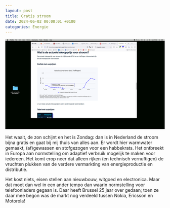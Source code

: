 ```yaml
---
layout: post
title: Gratis stroom
date: 2024-06-02 00:00:01 +0100
categories: Energie
---
```


![gratisstroom](../assets/2024-06-02-gratisstroom.png)  

Het waait, de zon schijnt en het is Zondag: dan is in Nederland de stroom bijna gratis en gaat bij mij thuis van alles aan. Er wordt hier warmwater gemaakt, (af)gewassen en stofgezogen voor een habbekrats. Het ontbreekt in Europa aan normstelling om adaptief verbruik mogelijk te maken voor iedereen. Het komt erop neer dat alleen rijken (en technisch vernuftigen) de vruchten plukken van de verdere vermarkting van energieproductie en distributie. 

Het kost niets, eisen stellen aan nieuwbouw, witgoed en electronica. Maar dat moet dan wel in een ander tempo dan waarin normstelling voor telefoonladers gegaan is. Daar heeft Brussel 25 jaar over gedaan; toen ze daar mee begon was de markt nog verdeeld tussen Nokia, Ericsson en Motorola!
